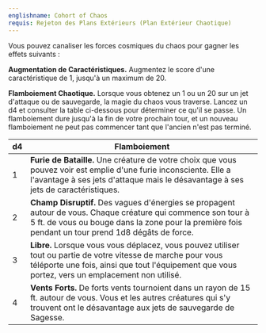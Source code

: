 ```yaml
---
englishname: Cohort of Chaos
requis: Rejeton des Plans Extérieurs (Plan Extérieur Chaotique)
---
```

Vous pouvez canaliser les forces cosmiques du chaos pour gagner les effets suivants :

**Augmentation de Caractéristiques.** Augmentez le score d'une caractéristique de 1, jusqu'à un maximum de 20.

**Flamboiement Chaotique.** Lorsque vous obtenez un 1 ou un 20 sur un jet d'attaque ou de sauvegarde, la magie du chaos vous traverse. Lancez un d4 et consulter la table ci-dessous pour déterminer ce qu'il se passe. Un flamboiement dure jusqu'à la fin de votre prochain tour, et un nouveau flamboiement ne peut pas commencer tant que l'ancien n'est pas terminé.

| d4  | Flamboiement                                                                                                                                                                                                         |
| --- | -------------------------------------------------------------------------------------------------------------------------------------------------------------------------------------------------------------------- |
| 1   | **Furie de Bataille.** Une créature de votre choix que vous pouvez voir est emplie d'une furie inconsciente. Elle a l'avantage à ses jets d'attaque mais le désavantage à ses jets de caractéristiques.              |
| 2   | **Champ Disruptif.** Des vagues d'énergies se propagent autour de vous. Chaque créature qui commence son tour à 5 ft. de vous ou bouge dans la zone pour la première fois pendant un tour prend 1d8 dégâts de force. |
| 3   | **Libre.** Lorsque vous vous déplacez, vous pouvez utiliser tout ou partie de votre vitesse de marche pour vous téléporte une fois, ainsi que tout l'équipement que vous portez, vers un emplacement non utilisé.    |
| 4   | **Vents Forts.** De forts vents tournoient dans un rayon de 15 ft. autour de vous. Vous et les autres créatures qui s'y trouvent ont le désavantage aux jets de sauvegarde de Sagesse.                               |
